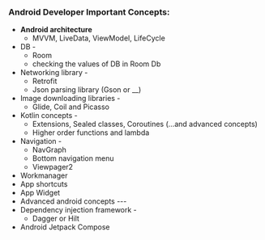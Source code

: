 ### Android Developer Important Concepts:

- **Android architecture** 
  - MVVM, LiveData, ViewModel, LifeCycle
- DB - 
  - Room
  - checking the values of DB in Room Db
- Networking library - 
  - Retrofit
  - Json parsing library (Gson or __)
- Image downloading libraries - 
  - Glide, Coil and Picasso
- Kotlin concepts -
  - Extensions, Sealed classes, Coroutines (...and advanced concepts)
  - Higher order functions and lambda
- Navigation -
  - NavGraph
  - Bottom navigation menu
  - Viewpager2
- Workmanager
- App shortcuts
- App Widget
- Advanced android concepts ---
- Dependency injection framework -
  - Dagger or Hilt
- Android Jetpack Compose
  
